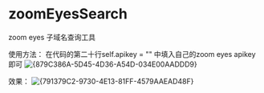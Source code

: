 # zoomEyesSearch
zoom eyes 子域名查询工具

使用方法：
在代码的第二十行self.apikey = "" 中填入自己的zoom eyes apikey 即可
![{879C386A-5D45-4D36-A54D-034E00AADDD9}](https://github.com/user-attachments/assets/20652dc0-66e8-4969-a57a-e0ceef2f8aa8)

效果：
![{791379C2-9730-4E13-81FF-4579AAEAD48F}](https://github.com/user-attachments/assets/3779b867-bbfd-4db8-a489-4cc00482f060)
